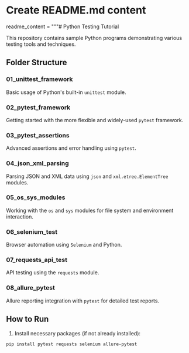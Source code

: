 # Create README.md content
readme_content = """# Python Testing Tutorial

This repository contains sample Python programs demonstrating various testing tools and techniques.

## Folder Structure

### 01_unittest_framework
Basic usage of Python's built-in `unittest` module.

### 02_pytest_framework
Getting started with the more flexible and widely-used `pytest` framework.

### 03_pytest_assertions
Advanced assertions and error handling using `pytest`.

### 04_json_xml_parsing
Parsing JSON and XML data using `json` and `xml.etree.ElementTree` modules.

### 05_os_sys_modules
Working with the `os` and `sys` modules for file system and environment interaction.

### 06_selenium_test
Browser automation using `Selenium` and Python.

### 07_requests_api_test
API testing using the `requests` module.

### 08_allure_pytest
Allure reporting integration with `pytest` for detailed test reports.

## How to Run

1. Install necessary packages (if not already installed):

```bash
pip install pytest requests selenium allure-pytest
